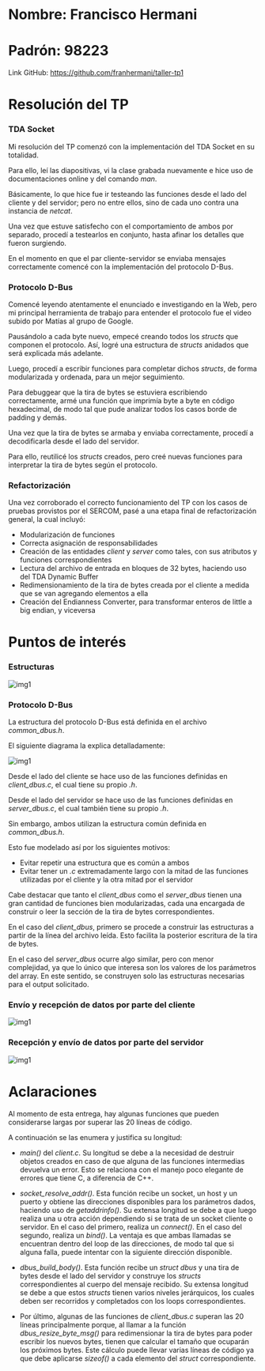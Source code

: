 # Nombre: Francisco Hermani

# Padrón: 98223

Link GitHub: https://github.com/franhermani/taller-tp1

# Resolución del TP

### TDA Socket

Mi resolución del TP comenzó con la implementación del TDA Socket en su totalidad.

Para ello, leí las diapositivas, vi la clase grabada nuevamente e hice uso de
documentaciones online y del comando *man*.

Básicamente, lo que hice fue ir testeando las funciones desde el lado del cliente
y del servidor; pero no entre ellos, sino de cada uno contra una instancia de *netcat*.

Una vez que estuve satisfecho con el comportamiento de ambos por separado,
procedí a testearlos en conjunto, hasta afinar los detalles que fueron surgiendo.

En el momento en que el par cliente-servidor se enviaba mensajes correctamente
comencé con la implementación del protocolo D-Bus.

### Protocolo D-Bus

Comencé leyendo atentamente el enunciado e investigando en la Web, pero mi principal
herramienta de trabajo para entender el protocolo fue el video subido por Matías
al grupo de Google.

Pausándolo a cada byte nuevo, empecé creando todos los *structs* que componen el protocolo.
Así, logré una estructura de *structs* anidados que será explicada más adelante.

Luego, procedí a escribir funciones para completar dichos *structs*, de forma
modularizada y ordenada, para un mejor seguimiento.

Para debuggear que la tira de bytes se estuviera escribiendo correctamente,
armé una función que imprimía byte a byte en código hexadecimal, de modo tal
que pude analizar todos los casos borde de padding y demás.

Una vez que la tira de bytes se armaba y enviaba correctamente, procedí a decodificarla
desde el lado del servidor.

Para ello, reutilicé los *structs* creados, pero creé nuevas funciones para
interpretar la tira de bytes según el protocolo.

### Refactorización

Una vez corroborado el correcto funcionamiento del TP con los casos de pruebas
provistos por el SERCOM, pasé a una etapa final de refactorización general,
la cual incluyó:

- Modularización de funciones
- Correcta asignación de responsabilidades
- Creación de las entidades *client* y *server* como tales, con sus atributos
  y funciones correspondientes
- Lectura del archivo de entrada en bloques de 32 bytes, haciendo uso
  del TDA Dynamic Buffer
- Redimensionamiento de la tira de bytes creada por el cliente a medida
  que se van agregando elementos a ella
- Creación del Endianness Converter, para transformar enteros de little
  a big endian, y viceversa

# Puntos de interés

### Estructuras

![img1](images/img4.png)

### Protocolo D-Bus

La estructura del protocolo D-Bus está definida en el archivo *common_dbus.h*.

El siguiente diagrama la explica detalladamente:

![img1](images/img1.png)

Desde el lado del cliente se hace uso de las funciones definidas en *client_dbus.c*,
el cual tiene su propio *.h*.

Desde el lado del servidor se hace uso de las funciones definidas en *server_dbus.c*,
el cual también tiene su propio *.h*.

Sin embargo, ambos utilizan la estructura común definida en *common_dbus.h*.

Esto fue modelado así por los siguientes motivos:

- Evitar repetir una estructura que es común a ambos
- Evitar tener un *.c* extremadamente largo con la mitad de las funciones
  utilizadas por el cliente y la otra mitad por el servidor
  
Cabe destacar que tanto el *client_dbus* como el *server_dbus* tienen una
gran cantidad de funciones bien modularizadas, cada una encargada de construir
o leer la sección de la tira de bytes correspondientes.

En el caso del *client_dbus*, primero se procede a construir las estructuras
a partir de la línea del archivo leída. Esto facilita la posterior escritura
de la tira de bytes.

En el caso del *server_dbus* ocurre algo similar, pero con menor complejidad,
ya que lo único que interesa son los valores de los parámetros del array.
En este sentido, se construyen solo las estructuras necesarias para el output
solicitado.  
  
### Envío y recepción de datos por parte del cliente

![img1](images/img2.png)

### Recepción y envío de datos por parte del servidor  

![img1](images/img3.png)

# Aclaraciones

Al momento de esta entrega, hay algunas funciones que pueden considerarse largas
por superar las 20 líneas de código.

A continuación se las enumera y justifica su longitud:

- *main()* del *client.c*. Su longitud se debe a la necesidad de destruir objetos
creados en caso de que alguna de las funciones intermedias devuelva un error.
Esto se relaciona con el manejo poco elegante de errores que tiene C,
a diferencia de C++.

- *socket_resolve_addr()*. Esta función recibe un socket, un host y un puerto
y obtiene las direcciones disponibles para los parámetros dados, haciendo uso
de *getaddrinfo()*. Su extensa longitud se debe a que luego realiza una u otra
acción dependiendo si se trata de un socket cliente o servidor. En el caso del
primero, realiza un *connect()*. En el caso del segundo, realiza un *bind()*.
La ventaja es que ambas llamadas se encuentran dentro del loop de las
direcciones, de modo tal que si alguna falla, puede intentar con la siguiente
dirección disponible.

- *dbus_build_body()*. Esta función recibe un *struct dbus* y una tira de bytes
desde el lado del servidor y construye los *structs* correspondientes al cuerpo
del mensaje recibido. Su extensa longitud se debe a que estos *structs* tienen
varios niveles jerárquicos, los cuales deben ser recorridos y completados con
los loops correspondientes.

- Por último, algunas de las funciones de *client_dbus.c* superan las 20 líneas
principalmente porque, al llamar a la función *dbus_resize_byte_msg()* para
redimensionar la tira de bytes para poder escribir los nuevos bytes, tienen que
calcular el tamaño que ocuparán los próximos bytes. Este cálculo puede llevar
varias líneas de código ya que debe aplicarse *sizeof()* a cada elemento del *struct*
correspondiente.
